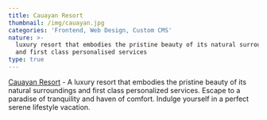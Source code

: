 ```yaml
---
title: Cauayan Resort
thumbnail: /img/cauayan.jpg
categories: 'Frontend, Web Design, Custom CMS'
nature: >-
  luxury resort that embodies the pristine beauty of its natural surroundings
  and first class personalised services
type: true
---
```

[Cauayan Resort](https://cauayan.netlify.com) - A luxury resort that embodies the pristine beauty of its natural surroundings and first class personalized services. Escape to a paradise of tranquility and haven of comfort. Indulge yourself in a perfect serene lifestyle vacation.
